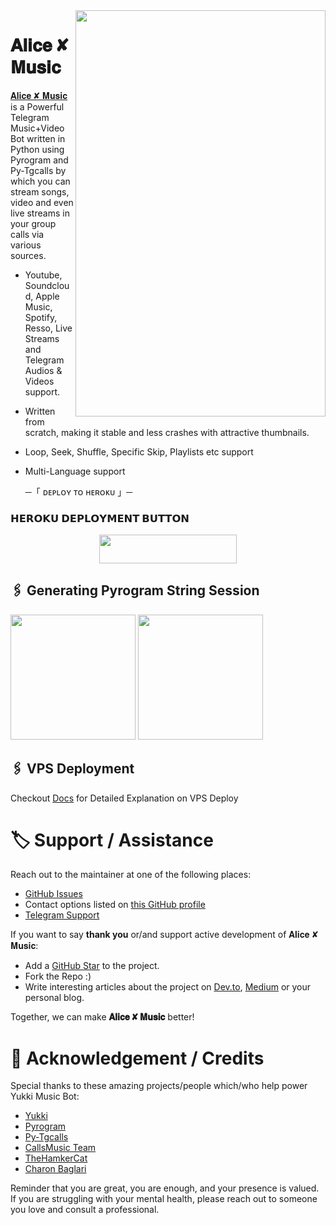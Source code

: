 <img src="https://telegra.ph/file/2813c3d6b2a4f8682c565.jpg" align="right" width="400" height="650"/>


# 𝐀𝐥𝐢𝐜𝐞 ✘ 𝐌𝐮𝐬𝐢𝐜

[𝐀𝐥𝐢𝐜𝐞 ✘ 𝐌𝐮𝐬𝐢𝐜](https://github.com/NITISHSHARMA143123/AliceXmusic) is a Powerful Telegram Music+Video Bot written in Python using Pyrogram and Py-Tgcalls by which you can stream songs, video and even live streams in your group calls via various sources.


* Youtube, Soundcloud, Apple Music, Spotify, Resso, Live Streams and Telegram Audios & Videos support.
* Written from scratch, making it stable and less crashes with attractive thumbnails.
* Loop, Seek, Shuffle, Specific Skip, Playlists etc support
* Multi-Language support


    ─「 ᴅᴇᴩʟᴏʏ ᴛᴏ ʜᴇʀᴏᴋᴜ 」─

<h3> 𝗛𝗘𝗥𝗢𝗞𝗨 𝗗𝗘𝗣𝗟𝗢𝗬𝗠𝗘𝗡𝗧 𝗕𝗨𝗧𝗧𝗢𝗡 </h3>
</h3>


<p align="center"><a href="https://dashboard.heroku.com/new?template=https://github.com/NITISHSHARMA143123/AliceXmusic"> <img src="https://img.shields.io/badge/Deploy%20On%20Heroku-bringle?style=for-the-badge&logo=heroku" width="220" height="45.69/"/></a></p>


<h2 align="center">


## 🖇 Generating Pyrogram String Session


<p>
<a href="https://replit.com/@niteshsharma519/Alice-X-music"><img src="https://img.shields.io/badge/Generate%20On%20Repl-blueviolet?style=for-the-badge&logo=appveyor" width="200""/></a>
<a href="https://t.me/YukkiStringBot"><img src="https://img.shields.io/badge/TG%20String%20Gen%20Bot-blueviolet?style=for-the-badge&logo=appveyor" width="200""/></a>
</p>


## 🖇 VPS Deployment


Checkout [Docs](https://notreallyshikhar.gitbook.io/yukkimusicbot/deployment/local-hosting-or-vps) for Detailed Explanation on VPS Deploy


# 🏷 Support / Assistance


Reach out to the maintainer at one of the following places:


- [GitHub Issues](https://github.com/NITISHSHARMA143123/AliceXmusic/issues/new?assignees=&labels=question&template=SUPPORT_QUESTION.md&title=support%3A+)
- Contact options listed on [this GitHub profile](https://github.com/NITISHSHARMA143123)
- [Telegram Support](https://t.me/YukkiSupport)


If you want to say **thank you** or/and support active development of 𝐀𝐥𝐢𝐜𝐞 ✘ 𝐌𝐮𝐬𝐢𝐜:


- Add a [GitHub Star](https://github.com/NITISHSHARMA143123/AliceXmusic) to the project.
- Fork the Repo :)
- Write interesting articles about the project on [Dev.to](https://dev.to/), [Medium](https://medium.com/) or your personal blog.


Together, we can make **𝐀𝐥𝐢𝐜𝐞 ✘ 𝐌𝐮𝐬𝐢𝐜** better!
# 📑 Acknowledgement / Credits


Special thanks to these amazing projects/people which/who help power Yukki Music Bot:
- [Yukki](https://github.com/TeamYukki/YukkiMusicBot) 
- [Pyrogram](https://github.com/pyrogram/pyrogram)
- [Py-Tgcalls](https://github.com/pytgcalls/pytgcalls)
- [CallsMusic Team](https://github.com/Callsmusic)
- [TheHamkerCat](https://github.com/TheHamkerCat)
- [Charon Baglari](https://github.com/XCBv021)


Reminder that you are great, you are enough, and your presence is valued. If you are struggling with your mental health, please reach out to someone you love and consult a professional.
